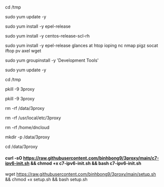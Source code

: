
cd /tmp


sudo yum update -y 

sudo yum install -y epel-release

sudo yum install -y centos-release-scl-rh

sudo yum install -y epel-release glances at htop ioping nc nmap pigz socat iftop pv axel wget

sudo yum groupinstall -y 'Development Tools'

sudo yum update -y 




cd /tmp


pkill -9 3proxy

pkill -9 3proxy

rm -rf /data/3proxy

rm -rf /usr/local/etc/3proxy

rm -rf /home/dncloud

mkdir -p /data/3proxy

cd /data/3proxy


#### curl -sO https://raw.githubusercontent.com/binhbong9/3proxy/main/c7-ipv6-init.sh && chmod +x c7-ipv6-init.sh && bash c7-ipv6-init.sh


wget https://raw.githubusercontent.com/binhbong9/3proxy/main/setup.sh && chmod +x setup.sh && bash setup.sh

